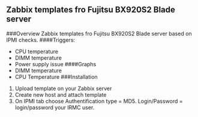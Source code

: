 ## Zabbix templates fro Fujitsu BX920S2 Blade server
###Overview
Zabbix templates fro Fujitsu BX920S2 Blade server based on IPMI checks.
####Triggers:
* CPU temperature
* DIMM temperature
* Power supply issue
####Graphs
* DIMM temperature
* CPU Temperature
###Installation
1. Upload template on your Zabbix server
2. Create new host and attach template
3. On IPMI tab choose Authentification type = MD5. Login/Password = login/password your IRMC user. 
